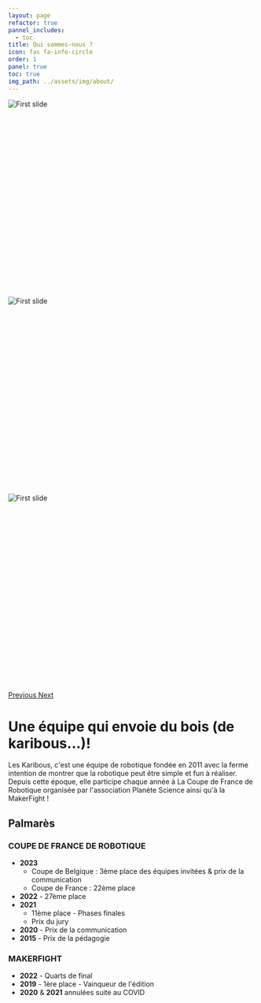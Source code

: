 ```yaml
---
layout: page
refactor: true
pannel_includes:
  - toc
title: Qui sommes-nous ?
icon: fas fa-info-circle
order: 1
panel: true
toc: true
img_path: ../assets/img/about/
---
```


<div id="carouselExampleControls" class="carousel slide" data-ride="carousel">
  <div class="carousel-inner">
    <div class="carousel-item active">
        <div class="d-flex justify-content-center align-items-center" style="height: 400px">
            <img class="d-block w-100" src="2019_cdr_001.jpg" alt="First slide">
        </div>
    </div>
    <div class="carousel-item">
        <div class="d-flex justify-content-center align-items-center" style="height: 400px">
            <img class="d-block w-100" src="2019_cdr_002.jpg" alt="First slide">
        </div>
    </div>
    <div class="carousel-item">
        <div class="d-flex justify-content-center align-items-center" style="height: 400px">
            <img class="d-block w-100" src="2019_cdr_003.jpg" alt="First slide">
        </div>
    </div>
  </div>

  <a class="carousel-control-prev" href="#carouselExampleControls" role="button" data-slide="prev">
    <span class="carousel-control-prev-icon" aria-hidden="true"></span>
    <span class="sr-only">Previous</span>
  </a>
  <a class="carousel-control-next" href="#carouselExampleControls" role="button" data-slide="next">
    <span class="carousel-control-next-icon" aria-hidden="true"></span>
    <span class="sr-only">Next</span>
  </a>
</div>

# Une équipe qui envoie du bois (de karibous...)!

Les Karibous, c'est une équipe de robotique fondée en 2011 avec la ferme intention de montrer que la robotique peut être simple et fun à réaliser. Depuis cette époque, elle participe chaque année à La Coupe de France de Robotique organisée par l'association Planète Science ainsi qu'à la MakerFight !

## Palmarès

### COUPE DE FRANCE DE ROBOTIQUE

- **2023** 
  - Coupe de Belgique : 3ème place des équipes invitées & prix de la communication
  - Coupe de France : 22ème place
- **2022** - 27ème place
- **2021**
  - 11ème place - Phases finales
  - Prix du jury
- **2020** - Prix de la communication
- **2015** - Prix de la pédagogie

### MAKERFIGHT

- **2022** - Quarts de final
- **2019** - 1ère place - Vainqueur de l'édition
- **2020** & **2021** annulées suite au COVID
